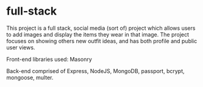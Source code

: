 # full-stack

This project is a full stack, social media (sort of) project which allows users to add images and display the items they wear in that image.
The project focuses on showing others new outfit ideas, and has both profile and public user views. 

Front-end libraries used:
Masonry

Back-end comprised of
Express, NodeJS, MongoDB, passport, bcrypt, mongoose, multer.
